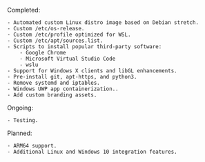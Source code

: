 Completed:

    - Automated custom Linux distro image based on Debian stretch.
    - Custom /etc/os-release.
    - Custom /etc/profile optimized for WSL.
    - Custom /etc/apt/sources.list.
    - Scripts to install popular third-party software:
        - Google Chrome
        - Microsoft Virtual Studio Code
        - wslu
    - Support for Windows X clients and libGL enhancements.
    - Pre-install git, apt-https, and python3.
    - Remove systemd and iptables.
    - Windows UWP app containerization..
    - Add custom branding assets.

Ongoing:

    - Testing.

Planned:

    - ARM64 support.
    - Additional Linux and Windows 10 integration features.
